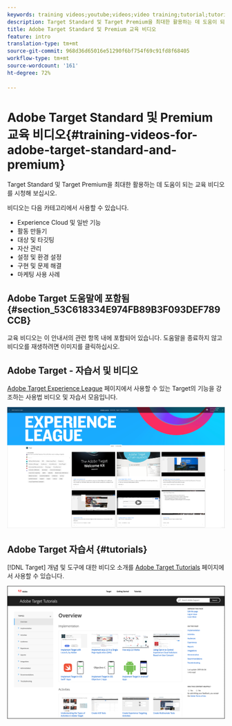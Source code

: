 ```yaml
---
keywords: training videos;youtube;videos;video training;tutorial;tutorials;video
description: Target Standard 및 Target Premium을 최대한 활용하는 데 도움이 되는 교육 비디오를 시청해 보십시오.
title: Adobe Target Standard 및 Premium 교육 비디오
feature: intro
translation-type: tm+mt
source-git-commit: 968d36d65016e51290f6bf754f69c91fd8f68405
workflow-type: tm+mt
source-wordcount: '161'
ht-degree: 72%

---
```



# Adobe Target Standard 및 Premium 교육 비디오{#training-videos-for-adobe-target-standard-and-premium}

Target Standard 및 Target Premium을 최대한 활용하는 데 도움이 되는 교육 비디오를 시청해 보십시오.

비디오는 다음 카테고리에서 사용할 수 있습니다.

* Experience Cloud 및 일반 기능
* 활동 만들기
* 대상 및 타깃팅
* 자산 관리
* 설정 및 환경 설정
* 구현 및 문제 해결
* 마케팅 사용 사례

## Adobe Target 도움말에 포함됨 {#section_53C618334E974FB89B3F093DEF789CCB}

교육 비디오는 이 안내서의 관련 항목 내에 포함되어 있습니다. 도움말을 종료하지 않고 비디오를 재생하려면 이미지를 클릭하십시오.

## Adobe Target - 자습서 및 비디오

[Adobe Target Experience League](https://guided.adobe.com/#recommended/solutions/target) 페이지에서 사용할 수 있는 Target의 기능을 강조하는 사용법 비디오 및 자습서 모음입니다.

![Experience League 비디오](/help/c-intro/assets/experience-league.png)

## Adobe Target 자습서 {#tutorials}

[!DNL Target] 개념 및 도구에 대한 비디오 소개를 [Adobe Target Tutorials](https://experienceleague.adobe.com/docs/target-learn/tutorials/overview.html) 페이지에서 사용할 수 있습니다.

![Adobe Target 자습서](/help/c-intro/assets/adobe-target-tutorials-new.png)